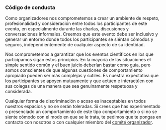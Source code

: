 ### Código de conducta

Como organizadores nos comprometemos a crear un ambiente de respeto, 
profesionalidad y consideración entre todos los participantes de este evento, en 
especialmente durante las charlas, discusiones y conversaciones informales. Creemos que 
este evento debe ser inclusivo y generar un entorno donde todos los 
participantes se siéntan cómodos y seguros, independientemente de cualquier
aspecto de su identidad. 

Nos comprometemos a garantizar que los eventos científicos en los que 
participamos sigan estos principios. En la mayoría de las situaciones 
el simple sentido común y el buen juicio deberían bastar como guía, 
pero somos conscientes de que algunas cuestiones de comportamiento 
apropiado pueden ser más complejas y sutiles. Es nuestra expectativa que 
los participantes se apoyen mutuamente y que actúen e interactúen
con sus colegas de una manera que sea genuinamente respetuosa y considerada. 
 
Cualquier forma de discriminación o acoso es inaceptables en todos nuestros espacios 
y no se serán toleradas. Si crees que has experimentado o presenciado un comportamiento 
de este tipo comportamiento o si no se siente cómodo con el modo en que se le trata, 
te pedimos que te pongas en contacto con nosotros o con cualquier miembro del [comité organizador](https://crossroads-2023.github.io/organization.html). 